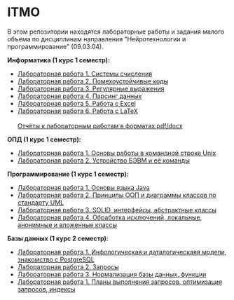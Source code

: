 # ITMO
В этом репозитории находятся лабораторные работы и задания малого объема по дисциплинам направления "Нейротехнологии и программирование" (09.03.04).  

<b>Информатика (1 курс 1 семестр):</b>  
- [Лабораторная работа 1. Системы счисления](./computer_science/reports/P3125_Информатика_ЛР1_Агнистова_Алина.pdf)
- [Лабораторная работа 2. Помехоустойчивые коды](./computer_science/reports/P3125_Информатика_ЛР1_Агнистова_Алина.pdf)
- [Лабораторная работа 3. Регулярные выражения](./computer_science/lab3)
- [Лабораторная работа 4. Парсинг данных](./computer_science/lab4)
- [Лабораторная работа 5. Работа с Excel](./computer_science/lab5.xlsm)
- [Лабораторная работа 6. Работа с LaTeX](./computer_science/lab6) <br>  
[Отчёты к лабораторным работам в форматах pdf/docx](./computer_science/reports)

<b>ОПД (1 курс 1 семестр):</b>  
- [Лабораторная работа 1. Основы работы в командной строке Unix](./OPD/P3125%20ЛР1%20ОПД%20Агнистова%20А.Ю.docx)
- [Лабораторная работа 2. Устройство БЭВМ и её команды](./OPD/P3125%20ЛР2%20ОПД%20Агнистова%20А.Ю.docx)


<b>Программирование (1 курс 1 семестр):</b>  
- [Лабораторная работа 1. Основы языка Java](./programming/P3125%20Программирование%20ЛР1%20Агнистова%20А.Ю.pdf)
- [Лабораторная работа 2. Принципы ООП и диаграммы классов по стандарту UML](./programming/lab2)
- [Лабораторная работа 3. SOLID, интерфейсы, абстрактные классы](./programming/lab3v2)
- [Лабораторная работа 4. Обработка исключений, локальные, анонимные и вложенные классы](./programming/lab4)

  
<b>Базы данных (1 курс 2 семестр):</b>  
- [Лабораторная работа 1. Инфологическая и даталогическаяя модели, знакомство с PostgreSQL](./DataBases/P3125%20Базы%20Данных%20ЛР1%20Агнистова%20А.Ю.docx)
- [Лабораторная работа 2. Запросы](./DataBases/P3125%20Базы%20Данных%20ЛР2%20Агнистова%20А.Ю.docx)
- [Лабораторная работа 3. Нормализация базы данных, функции](./DataBases/P3125%20Базы%20Данных%20ЛР3%20Агнистова%20А.Ю.docx)
- [Лабораторная работа 1. Планы выполнения запросов, оптимизация запросов, индексы](./DataBases/P3125%20Базы%20Данных%20ЛР4%20Агнистова%20А.Ю.docx)


  

